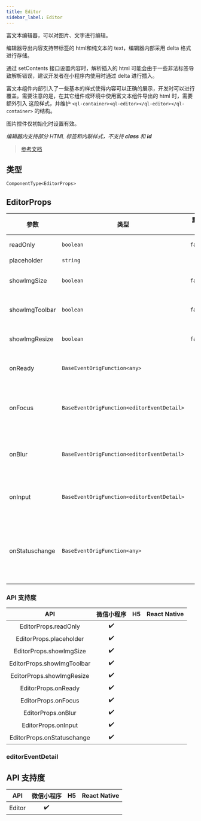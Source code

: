 ```yaml
---
title: Editor
sidebar_label: Editor
---
```


富文本编辑器，可以对图片、文字进行编辑。

编辑器导出内容支持带标签的 html和纯文本的 text，编辑器内部采用 delta 格式进行存储。

通过 setContents 接口设置内容时，解析插入的 html 可能会由于一些非法标签导致解析错误，建议开发者在小程序内使用时通过 delta 进行插入。

富文本组件内部引入了一些基本的样式使得内容可以正确的展示，开发时可以进行覆盖。需要注意的是，在其它组件或环境中使用富文本组件导出的 html 时，需要额外引入 这段样式，并维护 `<ql-container><ql-editor></ql-editor></ql-container>` 的结构。

图片控件仅初始化时设置有效。

*编辑器内支持部分 HTML 标签和内联样式，不支持 **class** 和 **id***

> [参考文档](https://developers.weixin.qq.com/miniprogram/dev/component/editor.html)

## 类型

```tsx
ComponentType<EditorProps>
```

## EditorProps

<table>
  <thead>
    <tr>
      <th>参数</th>
      <th>类型</th>
      <th style={{ textAlign: "center"}}>默认值</th>
      <th style={{ textAlign: "center"}}>必填</th>
      <th>说明</th>
    </tr>
  </thead>
  <tbody>
    <tr>
      <td>readOnly</td>
      <td><code>boolean</code></td>
      <td style={{ textAlign: "center"}}><code>false</code></td>
      <td style={{ textAlign: "center"}}>否</td>
      <td>设置编辑器为只读</td>
    </tr>
    <tr>
      <td>placeholder</td>
      <td><code>string</code></td>
      <td style={{ textAlign: "center"}}></td>
      <td style={{ textAlign: "center"}}>否</td>
      <td>提示信息</td>
    </tr>
    <tr>
      <td>showImgSize</td>
      <td><code>boolean</code></td>
      <td style={{ textAlign: "center"}}><code>false</code></td>
      <td style={{ textAlign: "center"}}>否</td>
      <td>点击图片时显示图片大小控件</td>
    </tr>
    <tr>
      <td>showImgToolbar</td>
      <td><code>boolean</code></td>
      <td style={{ textAlign: "center"}}><code>false</code></td>
      <td style={{ textAlign: "center"}}>否</td>
      <td>点击图片时显示工具栏控件</td>
    </tr>
    <tr>
      <td>showImgResize</td>
      <td><code>boolean</code></td>
      <td style={{ textAlign: "center"}}><code>false</code></td>
      <td style={{ textAlign: "center"}}>否</td>
      <td>点击图片时显示修改尺寸控件</td>
    </tr>
    <tr>
      <td>onReady</td>
      <td><code>BaseEventOrigFunction&lt;any&gt;</code></td>
      <td style={{ textAlign: "center"}}></td>
      <td style={{ textAlign: "center"}}>否</td>
      <td>编辑器初始化完成时触发</td>
    </tr>
    <tr>
      <td>onFocus</td>
      <td><code>BaseEventOrigFunction&lt;editorEventDetail&gt;</code></td>
      <td style={{ textAlign: "center"}}></td>
      <td style={{ textAlign: "center"}}>否</td>
      <td>编辑器聚焦时触发<br />event.detail = {`{ html, text, delta }`}</td>
    </tr>
    <tr>
      <td>onBlur</td>
      <td><code>BaseEventOrigFunction&lt;editorEventDetail&gt;</code></td>
      <td style={{ textAlign: "center"}}></td>
      <td style={{ textAlign: "center"}}>否</td>
      <td>编辑器失去焦点时触发<br />detail = {`{ html, text, delta }`}</td>
    </tr>
    <tr>
      <td>onInput</td>
      <td><code>BaseEventOrigFunction&lt;editorEventDetail&gt;</code></td>
      <td style={{ textAlign: "center"}}></td>
      <td style={{ textAlign: "center"}}>否</td>
      <td>编辑器内容改变时触发<br />detail = {`{ html, text, delta }`}</td>
    </tr>
    <tr>
      <td>onStatuschange</td>
      <td><code>BaseEventOrigFunction&lt;any&gt;</code></td>
      <td style={{ textAlign: "center"}}></td>
      <td style={{ textAlign: "center"}}>否</td>
      <td>通过 Context 方法改变编辑器内样式时触发，返回选区已设置的样式</td>
    </tr>
  </tbody>
</table>

### API 支持度

| API | 微信小程序 | H5 | React Native |
| :---: | :---: | :---: | :---: |
| EditorProps.readOnly | ✔️ |  |  |
| EditorProps.placeholder | ✔️ |  |  |
| EditorProps.showImgSize | ✔️ |  |  |
| EditorProps.showImgToolbar | ✔️ |  |  |
| EditorProps.showImgResize | ✔️ |  |  |
| EditorProps.onReady | ✔️ |  |  |
| EditorProps.onFocus | ✔️ |  |  |
| EditorProps.onBlur | ✔️ |  |  |
| EditorProps.onInput | ✔️ |  |  |
| EditorProps.onStatuschange | ✔️ |  |  |

### editorEventDetail

## API 支持度

| API | 微信小程序 | H5 | React Native |
| :---: | :---: | :---: | :---: |
| Editor | ✔️ |  |  |
